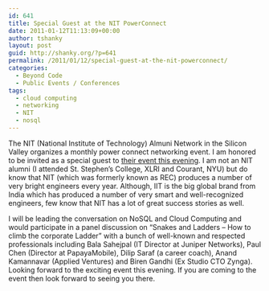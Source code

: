 ```yaml
---
id: 641
title: Special Guest at the NIT PowerConnect
date: 2011-01-12T11:13:09+00:00
author: tshanky
layout: post
guid: http://shanky.org/?p=641
permalink: /2011/01/12/special-guest-at-the-nit-powerconnect/
categories:
  - Beyond Code
  - Public Events / Conferences
tags:
  - cloud computing
  - networking
  - NIT
  - nosql
---
```

The NIT (National Institute of Technology) Almuni Network in the Silicon Valley organizes a monthly power connect networking event. I am honored to be invited as a special guest to <a title="Jan 12th NIT PowerConnect" href="http://goo.gl/5Jqlw" target="_blank">their event this evening</a>. I am not an NIT alumni (I attended St. Stephen&#8217;s College, XLRI and Courant, NYU) but do know that NIT (which was formerly known as REC) produces a number of very bright engineers every year. Although, IIT is the big global brand from India which has produced a number of very smart and well-recognized engineers, few know that NIT has a lot of great success stories as well.

I will be leading the conversation on NoSQL and Cloud Computing and would participate in a panel discussion on &#8220;Snakes and Ladders &#8211; How to climb the corporate Ladder&#8221; with a bunch of well-known and respected professionals including Bala Sahejpal (IT Director at Juniper Networks), Paul Chen (Director at PapayaMobile), Dilip Saraf (a career coach), Anand Kamannavar (Applied Ventures) and Biren Gandhi (Ex Studio CTO Zynga). Looking forward to the exciting event this evening. If you are coming to the event then look forward to seeing you there.
